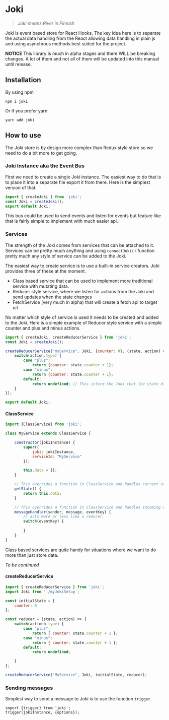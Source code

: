 # Joki 

> *Joki means River in Finnish*

Joki is event based store for React Hooks. The key idea here is to separate the actual data handling from the React allowing data handling in plain js and using asynchrous methods best suited for the project. 

**NOTICE** This library is much in alpha stages and there WILL be breaking changes. A lot of them and not all of them will be updated into this manual until release.

## Installation

By using npm

    npm i joki

Or if you prefer yarn

    yarn add joki


## How to use

The Joki store is by design more complex than Redux style store so we need to do a bit more to get going.

### Joki Instance aka the Event Bus

First we need to create a single Joki instance. The easiest way to do that is to place it into a separate file export it from there. Here is the simplest version of that.

```js
import { createJoki } from 'joki';
const Joki = createJoki();
export default Joki;
```

This bus could be used to send events and listen for events but feature like that is fairly simple to implement with much easier api. 

### Services

The strength of the Joki comes from services that can be attached to it. Services can be pretty much anything and using `connectJoki()` function pretty much any style of service can be added to the Joki. 

The easiest way to create service is to use a built-in service creators. Joki provides three of these at the moment.

* Class based service that can be used to implement more traditional service with mutating data.
* Reducer style service, where we listen for actions from the Joki and send updates when the state changes
* FetchService (very much in alpha) that will create a fetch api to target url.

No matter which style of service is used it needs to be created and added to the Joki. Here is a simple example of Reducer style service with a simple counter and plus and minus actions.

```js
import { createJoki, createReducerService } from 'joki';
const Joki = createJoki();

createReducerService("myService", Joki, {counter: 0}, (state, action) => {
    switch(action.type) {
        case "plus":
            return {counter: state.counter + 1};
        case "minus":
            return {counter: state.counter + 1};
        default:
            return undefined; // This inform the Joki that the state did not change
    }
});

export default Joki;
```

#### ClassService

```js
import {ClassService} from 'joki';

class MyService extends ClassService {

    constructor(jokiInstance) {
        super({
            joki: jokiInstance,
            serviceId: "MyService"
        });

        this.data = {};
    }

    // This overrides a function in ClassService and handles current state requests coming from Joki. (like useService hook)
    getState() {
        return this.data;
    }

    // This overrides a function in ClassService and handles incoming messages from Joki
    messageHandler(sender, message, eventKey) {
        // acts more or less like a reducer.
        switch(eventKey) {
            
        }
    }
}
```
Class based services are quite handy for situations where we want to do more than just store data.

*To be continued*

#### createReducerService

```js
import { createReducerService } from 'joki';
import Joki from './myJokiSetup';

const initialState = {
    counter: 0
};

const reducer = (state, action) => {
    switch(actionö.type) {
        case "plus":
            return { counter: state.counter + 1 };
        case "minus":
            return { counter: state.counter + 1 };
        default:
            return undefined;

    }
};

createReducerService("MyService", Joki, initialState, reducer);
```


### Sending messages

Simplest way to send a message to Joki is to use the function `trigger`.

    import {trigger} from 'joki';
    trigger(jokiInstance, {options});

